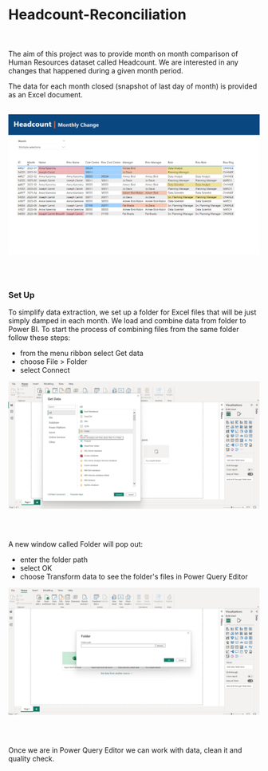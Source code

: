 # Headcount-Reconciliation <br><br/>

The aim of this project was to provide month on month comparison of Human Resources dataset called Headcount. We are interested in any changes that happened during a given month period.

The data for each month closed (snapshot of last day of month) is provided as an Excel document. 
<br><br/>

<p align="center">
<img width="650em" src="https://github.com/Power-BI-Solutions/Headcount-Reconciliation/blob/main/image/headcount.png" align = "center"/>
</p>
<br><br/>


### Set Up

To simplify data extraction, we set up a folder for Excel files that will be just simply damped in each month. We load and combine data from folder to Power BI. 
To start the process of combining files from the same folder follow these steps:
- from the menu ribbon select Get data 
- choose File > Folder
- select Connect

<p align="center">
<img width="650em" src="https://github.com/Power-BI-Solutions/Headcount-Reconciliation/blob/main/image/folder_load.png" align = "center"/>
</p>
<br><br/>


A new window called Folder will pop out:
- enter the folder path
- select OK
- choose Transform data to see the folder's files in Power Query Editor
<p align="center">
<img width="650em" src="https://github.com/Power-BI-Solutions/Headcount-Reconciliation/blob/main/image/path.png" align = "center"/>
</p>
<br><br/>

Once we are in Power Query Editor we can work with data, clean it and quality check.



